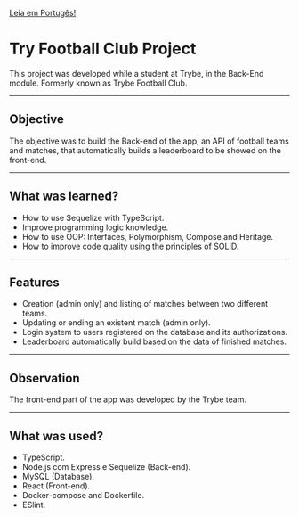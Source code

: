 [Leia em Portugês!](./README.md)

# Try Football Club Project
This project was developed while a student at Trybe, in the Back-End module.
Formerly known as Trybe Football Club.

---
## Objective
The objective was to build the Back-end of the app, an API of football teams and matches, that automatically builds a leaderboard to be showed on the front-end.

---
## What was learned?
- How to use Sequelize with TypeScript.
- Improve programming logic knowledge.
- How to use OOP: Interfaces, Polymorphism, Compose and Heritage.
- How to improve code quality using the principles of SOLID.

---
## Features
- Creation (admin only) and listing of matches between two different teams.
- Updating or ending an existent match (admin only).
- Login system to users registered on the database and its authorizations.
- Leaderboard automatically build based on the data of finished matches.

---
## Observation
The front-end part of the app was developed by the Trybe team.

---
## What was used?
- TypeScript.
- Node.js com Express e Sequelize (Back-end).
- MySQL (Database).
- React (Front-end).
- Docker-compose and Dockerfile.
- ESlint.
